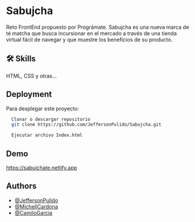 # Sabujcha

Reto FrontEnd propuesto por Prográmate.
Sabujcha es una nueva marca de té matcha que busca incursionar en el mercado a través de una tienda virtual fácil de navegar y que muestre los beneficios de su producto.

## 🛠 Skills
HTML, CSS y otras...

## Deployment

Para desplegar este proyecto:

```bash
  Clonar o descargar repositorio
  git clone https://github.com/JeffersonPulido/Sabujcha.git
```
```bash
  Ejecutar archivo Index.html
```

## Demo

https://sabujchate.netlify.app


## Authors

- [@JeffersonPulido](https://www.github.com/JeffersonPulido)
- [@MichellCardona](https://www.github.com/MichellCardona)
- [@CamiloGarcia](https://www.github.com/CamiloGarcia)
